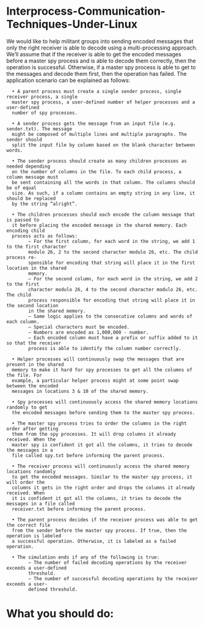 # Interprocess-Communication-Techniques-Under-Linux
We would like to help militant groups into sending encoded messages that only the right
receiver is able to decode using a multi-processing approach. We’ll assume that if the
receiver is able to get the encoded messages before a master spy process and is able to
decode them correctly, then the operation is successful. Otherwise, if a master spy process
is able to get to the messages and decode them first, then the operation has failed.
The application scenario can be explained as follows:

      • A parent process must create a single sender process, single receiver process, a single
      master spy process, a user-defined number of helper processes and a user-defined
      number of spy processes.
      
      • A sender process gets the message from an input file (e.g. sender.txt). The message
      might be composed of multiple lines and multiple paragraphs. The sender should
      split the input file by column based on the blank character between words.

      • The sender process should create as many children processes as needed depending
      on the number of columns in the file. To each child process, a column message must
      be sent containing all the words in that column. The columns should be of equal
      size. As such, if a column contains an empty string in any line, it should be replaced
      by the string “alright”.

      • The children processes should each encode the column message that is passed to
      it before placing the encoded message in the shared memory. Each encoding child
      process acts as follows:
            – For the first column, for each word in the string, we add 1 to the first character
            modulo 26, 2 to the second character modulo 26, etc. The child process re-
            sponsible for encoding that string will place it in the first location in the shared
            memory.
            – For the second column, for each word in the string, we add 2 to the first
            character modulo 26, 4 to the second character modulo 26, etc. The child
            process responsible for encoding that string will place it in the second location
            in the shared memory.
            – Same logic applies to the consecutive columns and words of each column.
            – Special characters must be encoded.
            – Numbers are encoded as 1,000,000 - number.
            – Each encoded column must have a prefix or suffix added to it so that the receiver
            process is able to identify the column number correctly.
        
      • Helper processes will continuously swap the messages that are present in the shared
      memory to make it hard for spy processes to get all the columns of the file. For
      example, a particular helper process might at some point swap between the encoded
      messages in locations 3 & 10 of the shared memory.

      • Spy processes will continuously access the shared memory locations randomly to get
      the encoded messages before sending them to the master spy process.

      • The master spy process tries to order the columns in the right order after getting
      them from the spy processes. It will drop columns it already received. When the
      master spy is confident it got all the columns, it tries to decode the messages in a
      file called spy.txt before informing the parent process.

      • The receiver process will continuously access the shared memory locations randomly
      to get the encoded messages. Similar to the master spy process, it will order the
      columns it gets in the right order and drops the columns it already received. When
      it is confident it got all the columns, it tries to decode the messages in a file called
      receiver.txt before informing the parent process.

      • The parent process decides if the receiver process was able to get the correct file
      from the sender before the master spy process. If true, then the operation is labeled
      a successful operation. Otherwise, it is labeled as a failed operation.

      • The simulation ends if any of the following is true:
            – The number of failed decoding operations by the receiver exceeds a user-defined
            threshold.
            – The number of successful decoding operations by the receiver exceeds a user-
            defined threshold.

# What you should do:
